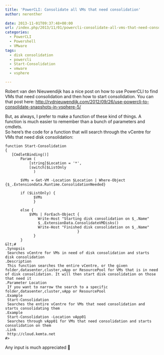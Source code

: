 ```yaml
---
title: 'PowerCLI: Consolidate all VMs that need consolidation'
author: nerenther
 
date: 2013-11-01T09:37:48+00:00
url: /index.php/2013/11/01/powercli-consolidate-all-vms-that-need-consolidation/
categories:
  - PowerCLI
  - Powershell
  - VMware
tags:
  - disk consolidation
  - powercli
  - Start-Consolidation
  - vmware
  - vsphere

---
```

Robert van den Nieuwendijk has a nice post on how to use PowerCLI to find VMs that need consolidation and then how to start consolidation. You can that post here: <a href="http://rvdnieuwendijk.com/2012/09/26/use-powercli-to-consolidate-snapshots-in-vsphere-5/" target="_blank" rel="noopener">http://rvdnieuwendijk.com/2012/09/26/use-powercli-to-consolidate-snapshots-in-vsphere-5/</a>

But, as always, I prefer to make a function of these kind of things. A function is much easier to remember than a bunch of parameters and cmdlets.  
So here&#8217;s the code for a function that will search through the vCentre for VMs that need disk consolidation:

 ```
function Start-Consolidation
{
    [CmdletBinding()]
        Param (
            [string]$Location = '*',
            [switch]$ListOnly
              )

        $VMs = Get-VM -Location $Location | Where-Object {$_.Extensiondata.Runtime.ConsolidationNeeded}

        if ($ListOnly) {
              $VMs
              }

        else {
            $VMs | ForEach-Object {
                Write-Host "Starting disk consolidation on $_.Name"
                $_.ExtensionData.ConsolidateVMDisks()
                Write-Host "Finished disk consolidation on $_.Name"
                                  }
              }
        }
&lt;#
 .Synopsis
  Searches vCentre for VMs in need of disk consolidation and starts disk consolidation
 .Description
  This function searches the entire vCentre, or the given folder,datasenter,cluster,vApp or ResourcePool for VMs that is in need of disk consolidation. It will then start disk consolidation on those that need it
 .Parameter Location
  If you want to narrow the search to a specific folder,datasenter,cluster,vApp or ResourcePool
 .Example
  Start-Consolidation
  Searches the entire vCentre for VMs that need consolidation and starts consolidating them
 .Example
  Start-Consolidation -Location vApp01
  Searches through vApp01 for VMs that need consolidation and starts consolidation on them
 .Link
  http://cloud.kemta.net
 #>
 ```

Any input is much appreciated 🙂